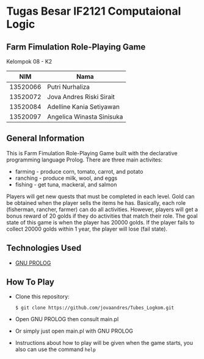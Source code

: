 # Tugas Besar IF2121 Computaional Logic
## Farm Fimulation Role-Playing Game
Kelompok 08 - K2

| NIM       | Nama                     |
| --------- | ------------------------ |
| 13520066  | Putri Nurhaliza          |
| 13520072  | Jova Andres Riski Sirait |
| 13520084  | Adelline Kania Setiyawan |
| 13520097  | Angelica Winasta Sinisuka |

## General Information
This is Farm Fimulation Role-Playing Game built with the declarative programming language Prolog. There are three main activites:
- farming - produce corn, tomato, carrot, and potato
- ranching - produce milk, wool, and eggs
- fishing - get tuna, mackeral, and salmon

Players will get new quests that must be completed in each level. Gold can be obtained when the player sells the items he has. Basically, each role (fisherman, rancher, farmer) can do all activities. However, players will get a bonus reward of 20 golds if they do activities that match their role. The goal state of this game is when the player has 20000 golds. If the player fails to collect 20000 golds within 1 year, the player will lose (fail state).

## Technologies Used
- [GNU PROLOG](http://www.gprolog.org/)

## How To Play
* Clone this repository:

  ```
  $ git clone https://github.com/jovaandres/Tubes_Logkom.git
  ```
* Open GNU PROLOG then consult main.pl
* Or simply just open main.pl with GNU PROLOG
* Instructions about how to play will be given when the game
  starts, you also can use the command ```help```